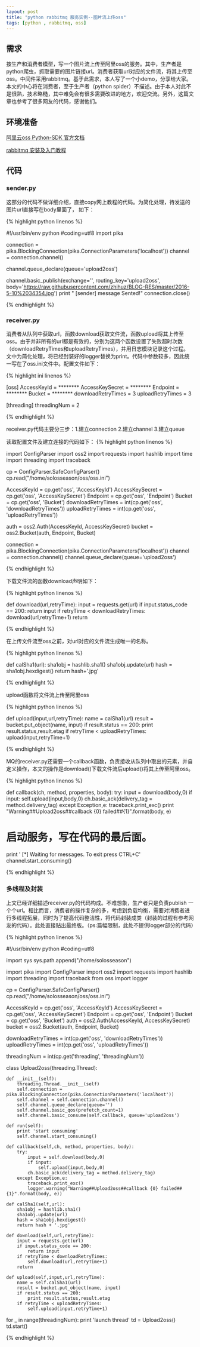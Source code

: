 ```yaml
---
layout: post
title: "python rabbitmq 服务实例--图片流上传oss"
tags: [python , rabbitmq, oss]
---
```

## 需求

按生产和消费者模型，写一个图片流上传至阿里oss的服务。其中，生产者是python爬虫，抓取需要的图片链接url。消费者获取url对应的文件流，将其上传至oss。中间件采用rabbitmq。基于此需求，本人写了一个小demo，分享给大家。本文的中心将在消费者，至于生产者（python spider）不描述。由于本人对此不是很熟，技术略糙，其中难免会有很多需要改进的地方，欢迎交流。另外，这篇文章也参考了很多网友的代码，感谢他们。

## 环境准备

[阿里云oss Python-SDK 官方文档](https://help.aliyun.com/document_detail/32030.html?spm=5176.doc32027.6.299.gZOACS)

[rabbitmq 安装及入门教程](http://blog.csdn.net/column/details/rabbitmq.html)

## 代码

### sender.py
这部分的代码不做详细介绍，直接copy网上教程的代码。为简化处理，待发送的图片url直接写在body里面了，
如下：

{% highlight python linenos %}

#!/usr/bin/env python
#coding=utf8
import pika

connection = pika.BlockingConnection(pika.ConnectionParameters('localhost'))
channel = connection.channel()

channel.queue_declare(queue='upload2oss')

channel.basic_publish(exchange='', routing_key='upload2oss', body='https://raw.githubusercontent.com/zhihuz/BLOG-RES/master/2016-5-10%2034354.jpg')
print " [sender] message Sented!"
connection.close()

{% endhighlight %}

### receiver.py

消费者从队列中获取url，函数download获取文件流，函数upload将其上传至oss。由于并非所有的url都是有效的，分别为这两个函数设置了失败超时次数（downloadRetryTimes和uploadRetryTimes），并用日志模块记录这个过程。文中为简化处理，将已经封装好的logger替换为print。代码中参数较多，因此统一写在了oss.ini文件中。配置文件如下：

{% highlight ini linenos %}

[oss]
AccessKeyId = ********
AccessKeySecret = ********
Endpoint = ********
Bucket = ********
downloadRetryTimes = 3
uploadRetryTimes = 3

[threading]
threadingNum = 2

{% endhighlight %}

receiver.py代码主要分三步：1.建立connection 2.建立channel 3.建立queue

读取配置文件及建立连接的代码如下：
{% highlight python linenos %}

import ConfigParser
import oss2
import requests
import hashlib
import time
import threading
import traceback

cp = ConfigParser.SafeConfigParser()
cp.read("/home/solosseason/oss/oss.ini")

AccessKeyId = cp.get('oss', 'AccessKeyId')
AccessKeySecret = cp.get('oss', 'AccessKeySecret')
Endpoint = cp.get('oss', 'Endpoint')
Bucket = cp.get('oss', 'Bucket')
downloadRetryTimes = int(cp.get('oss', 'downloadRetryTimes'))
uploadRetryTimes = int(cp.get('oss', 'uploadRetryTimes'))

auth = oss2.Auth(AccessKeyId, AccessKeySecret)
bucket = oss2.Bucket(auth, Endpoint, Bucket)

connection = pika.BlockingConnection(pika.ConnectionParameters('localhost'))
channel = connection.channel()
channel.queue_declare(queue='upload2oss')

{% endhighlight %}

下载文件流的函数download声明如下：

{% highlight python linenos %}

def download(url,retryTime):
    input = requests.get(url)
    if input.status_code == 200:
        return input
    if retryTime < downloadRetryTimes:
        download(url,retryTime+1)
    return

{% endhighlight %}

在上传文件流至oss之前，对url对应的文件流生成唯一的名称。

{% highlight python linenos %}

def calSha1(url):
    sha1obj = hashlib.sha1()
    sha1obj.update(url)
    hash = sha1obj.hexdigest()
    return hash+'.jpg'

{% endhighlight %}

upload函数将文件流上传至阿里oss

{% highlight python linenos %}

def upload(input,url,retryTime):
    name = calSha1(url)
    result = bucket.put_object(name, input)
    if result.status == 200:
        print result.status,result.etag
    if retryTime < uploadRetryTimes:
        upload(input,retryTime+1)

{% endhighlight %}

MQ的receiver.py还需要一个callback函数，负责接收从队列中取出的元素，并自定义操作，本文的操作是download()下载文件流后upload()将其上传至阿里oss。

{% highlight python linenos %}

def callback(ch, method, properties, body):
    try:
        input = download(body,0)
        if input:
            self.upload(input,body,0)
        ch.basic_ack(delivery_tag = method.delivery_tag)
    except Exception,e:
        traceback.print_exc()
        print "Warning##Upload2oss##callback {0} failed##{1}".format(body, e)

# 启动服务，写在代码的最后面。
print ' [*] Waiting for messages. To exit press CTRL+C'
channel.start_consuming()

{% endhighlight %}

### 多线程及封装

上文已经详细描述receiver.py的代码构成。不难想象，生产者只是负责publish 一个个url。相比而言，消费者的操作复杂的多，考虑到负载均衡，需要对消费者进行多线程拓展，同时为了提高代码整洁性，将代码封装成类（封装的过程有参考网友的代码）。此处直接贴出最终版。（ps:篇幅限制，此处不提供logger部分的代码）

{% highlight python linenos %}

#!/usr/bin/env python
#coding=utf8

import sys
sys.path.append("/home/solosseason")

import pika
import ConfigParser
import oss2
import requests
import hashlib
import threading
import traceback
from oss import logger

cp = ConfigParser.SafeConfigParser()
cp.read("/home/solosseason/oss/oss.ini")

AccessKeyId = cp.get('oss', 'AccessKeyId')
AccessKeySecret = cp.get('oss', 'AccessKeySecret')
Endpoint = cp.get('oss', 'Endpoint')
Bucket = cp.get('oss', 'Bucket')
auth = oss2.Auth(AccessKeyId, AccessKeySecret)
bucket = oss2.Bucket(auth, Endpoint, Bucket)

downloadRetryTimes = int(cp.get('oss', 'downloadRetryTimes'))
uploadRetryTimes = int(cp.get('oss', 'uploadRetryTimes'))

threadingNum = int(cp.get('threading', 'threadingNum'))

class Upload2oss(threading.Thread):

    def __init__(self):
        threading.Thread.__init__(self)
        self.connection = pika.BlockingConnection(pika.ConnectionParameters('localhost'))
        self.channel = self.connection.channel()
        self.channel.queue_declare(queue='')
        self.channel.basic_qos(prefetch_count=1)
        self.channel.basic_consume(self.callback, queue='upload2oss')

    def run(self):
        print 'start consuming'
        self.channel.start_consuming()

    def callback(self,ch, method, properties, body):
        try:
            input = self.download(body,0)
            if input:
                self.upload(input,body,0)
            ch.basic_ack(delivery_tag = method.delivery_tag)
        except Exception,e:
            traceback.print_exc()
            logger.warning("Warning##Upload2oss##callback {0} failed##{1}".format(body, e))

    def calSha1(self,url):
        sha1obj = hashlib.sha1()
        sha1obj.update(url)
        hash = sha1obj.hexdigest()
        return hash + '.jpg'

    def download(self,url,retryTime):
        input = requests.get(url)
        if input.status_code == 200:
            return input
        if retryTime < downloadRetryTimes:
            self.download(url,retryTime+1)
        return

    def upload(self,input,url,retryTime):
        name = self.calSha1(url)
        result = bucket.put_object(name, input)
        if result.status == 200:
            print result.status,result.etag
        if retryTime < uploadRetryTimes:
            self.upload(input,retryTime+1)

for _ in range(threadingNum):
    print 'launch thread'
    td = Upload2oss()
    td.start()

{% endhighlight %}

